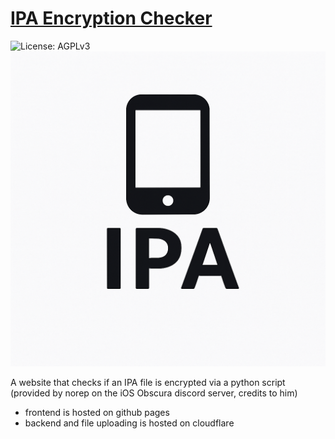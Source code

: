 # [IPA Encryption Checker](https://andres9890.github.io/ipa-encryption-checker/)
![License: AGPLv3](https://img.shields.io/badge/License-AGPLv3-orange.svg)
![image](icon/IPA_icon.png)

A website that checks if an IPA file is encrypted via a python script (provided by norep on the iOS Obscura discord server, credits to him)

- frontend is hosted on github pages
- backend and file uploading is hosted on cloudflare
